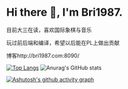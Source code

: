 # Hi there 👋, I'm Bri1987.
目前大三在读，喜欢国际象棋与音乐

玩过前后端和编译，希望以后能在PL上做出贡献

博客http://bri1987.com:8090/

[![Top Langs](https://github-readme-stats.vercel.app/api/top-langs/?username=Bri1987&hide=css,html&layout=compact)](https://github.com/anuraghazra/github-readme-stats)
![Anurag's GitHub stats](https://github-readme-stats.vercel.app/api?username=Bri1987&hide=contribs,prs)

[![Ashutosh's github activity graph](https://github-readme-activity-graph.vercel.app/graph?username=Bri1987&theme=vue)](https://github.com/ashutosh00710/github-readme-activity-graph)
